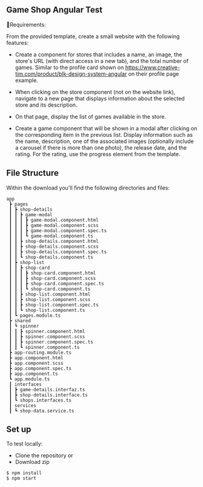 ## Game Shop Angular Test

📝Requirements:

From the provided template, create a small website with the following features:

- Create a component for stores that includes a name, an image, the store's URL (with direct access in a new tab), and the total number of games. Similar to the profile card shown on https://www.creative-tim.com/product/blk-design-system-angular on their profile page example.

- When clicking on the store component (not on the website link), navigate to a new page that displays information about the selected store and its description.
- On that page, display the list of games available in the store.
- Create a game component that will be shown in a modal after clicking on the corresponding item in the previous list. Display information such as the name, description, one of the associated images (optionally include a carousel if there is more than one photo), the release date, and the rating. For the rating, use the progress element from the template.

## File Structure
Within the download you'll find the following directories and files:

```
app
 ┣ pages
 ┃ ┣ shop-details
 ┃ ┃ ┣ game-modal
 ┃ ┃ ┃ ┣ game-modal.component.html
 ┃ ┃ ┃ ┣ game-modal.component.scss
 ┃ ┃ ┃ ┣ game-modal.component.spec.ts
 ┃ ┃ ┃ ┗ game-modal.component.ts
 ┃ ┃ ┣ shop-details.component.html
 ┃ ┃ ┣ shop-details.component.scss
 ┃ ┃ ┣ shop-details.component.spec.ts
 ┃ ┃ ┗ shop-details.component.ts
 ┃ ┣ shop-list
 ┃ ┃ ┣ shop-card
 ┃ ┃ ┃ ┣ shop-card.component.html
 ┃ ┃ ┃ ┣ shop-card.component.scss
 ┃ ┃ ┃ ┣ shop-card.component.spec.ts
 ┃ ┃ ┃ ┗ shop-card.component.ts
 ┃ ┃ ┣ shop-list.component.html
 ┃ ┃ ┣ shop-list.component.scss
 ┃ ┃ ┣ shop-list.component.spec.ts
 ┃ ┃ ┗ shop-list.component.ts
 ┃ ┗ pages.module.ts
 ┣ shared
 ┃ ┗ spinner
 ┃ ┃ ┣ spinner.component.html
 ┃ ┃ ┣ spinner.component.scss
 ┃ ┃ ┣ spinner.component.spec.ts
 ┃ ┃ ┗ spinner.component.ts
 ┣ app-routing.module.ts
 ┣ app.component.html
 ┣ app.component.scss
 ┣ app.component.spec.ts
 ┣ app.component.ts
 ┗ app.module.ts
 ┃ interfaces
 ┃ ┣ game-details.interfaz.ts
 ┃ ┣ shop-details.interface.ts
 ┃ ┗ shops.interfaces.ts
 ┃ services
 ┃ ┗ shop-data.service.ts

```
## Set up

To test locally:

- Clone the repository
or
- Download zip

```shell
$ npm install
$ npm start

```
